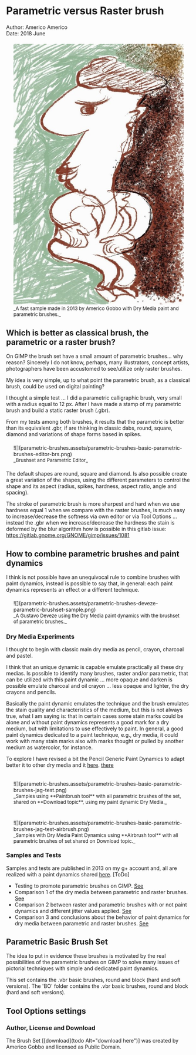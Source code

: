 # Parametric versus Raster brush
Author: Americo Americo</br>Date: 2018 June

<div style="margin:20px"><img src="parametric-brushes.assets/parametric-brushes-personaggio-bizarro_noises-brushes-with-my-generic-pencil-dyna.jpg" ></img>
<div style="font-size:small">_A fast sample made in 2013 by Americo Gobbo with Dry Media paint and parametric brushes._</div></div>

## Which is better as classical brush, the parametric or a raster brush?

On GIMP the brush set have a small amount of parametric brushes… why reason? Sincerely I do not know, perhaps, many illustrators, concept artists, photographers have been accustomed to see/utilize only raster brushes.

My idea is very simple, up to what point the parametric brush, as a classical brush, could be used on digital painting?

I thought a simple test … I did a parametric calligraphic brush, very small with a radius equal to 12 px. After I have made a stamp of my parametric brush and build a static raster brush (.gbr).

From my tests among both brushes, it results that the parametric is better than its equivalent .gbr, if are thinking in classic dabs, round, square, diamond and variations of shape forms based in spikes.
<div style="margin:20px;">
![](parametric-brushes.assets/parametric-brushes-basic-parametric-brushes-editor-brs.png)
<div style="font-size:small;">_Brushset and Parametric Editor_</div></div>

The default shapes are round, square and diamond. Is also possible create a great variation of the shapes, using the different parameters to control the shape and its aspect (radius, spikes, hardness, aspect ratio, angle and spacing).

The stroke of parametric brush is more sharpest and hard when we use hardness equal 1 when we compare with the raster brushes, is much easy to increase/decrease the softness via own editor or via Tool Options … instead the .gbr when we increase/decrease the hardness the stain is deformed by the blur algorithm how is possible in this gitlab issue: https://gitlab.gnome.org/GNOME/gimp/issues/1081

## How to combine parametric brushes and paint dynamics
I think is not possible have an unequivocal rule to combine brushes with paint dynamics, instead is possible to say that, in general: each paint dynamics represents an effect or a different technique.

<div style="margin:20px">
![](parametric-brushes.assets/parametric-brushes-deveze-parametric-brushset-sample.png)
<div style="font-size:small">_A Gustavo Deveze using the Dry Media paint dynamics with the brushset of parametric brushes._</div></div>

### Dry Media Experiments
I thought to begin with classic main dry media as pencil, crayon, charcoal and pastel.

I think that an unique dynamic is capable emulate practically all these dry medias. Is possible to identify many brushes, raster and/or parametric, that can be utilized with this paint dynamic … more opaque and darken is possible emulate charcoal and oil crayon … less opaque and lighter, the dry crayons and pencils.

Basically the paint dynamic emulates the technique and the brush emulates the stain quality and characteristics of the medium, but this is not always true, what I am saying is: that in certain cases some stain marks could be alone and without paint dynamics represents a good mark for a dry medium, but with limitations to use effectively to paint. In general, a good paint dynamics dedicated to a paint technique, e.g., dry media, it could work with many stain marks also with marks thought or pulled by another medium as watercolor, for instance.

To explore I have revised a bit the Pencil Generic Paint Dynamics
to adapt better it to other dry media and it [here](./parametric-brushes.assets/Dry-Media.gdyn).
[there][8b871197]

  [8b871197]: parametric-brushes.assets/Dry-Media.gdyn "Prova"

<div style="float:left;margin:20px">
![](parametric-brushes.assets/parametric-brushes-basic-parametric-brushes-jag-test.png)<div style="font-size:small">_Samples using **Paintbrush tool** with all parametric brushes of the set, shared on **Download topic**, using my paint dynamic Dry Media._</div></div>

<div style="float:left;margin:20px">
![](parametric-brushes.assets/parametric-brushes-basic-parametric-brushes-jag-test-airbrush.png)
<div style="font-size:small">_Samples with Dry Media Paint Dynamics using **Airbrush tool** with all parametric brushes of set shared on Download topic._</div></div>

### Samples and Tests
Samples and tests are published in 2013 on my g+ account and, all are realized with a paint dynamics shared [here](). [ToDo]

* Testing to promote parametric brushes on GIMP. [See](https://plus.google.com/u/0/+AmericoGobbo/posts/PXvru8Rfumz)
* Comparison 1 of the dry media between parametric and raster brushes. [See](https://plus.google.com/+AmericoGobbo/posts/cLiZ6UZJ8w4)
* Comparison 2 between raster and parametric brushes with or not paint dynamics and different jitter values applied. [See](https://plus.google.com/+AmericoGobbo/posts/Jgv6q2o7Gee)
* Comparison 3 and conclusions about the behavior of paint dynamics for dry media  between parametric and raster brushes. [See](https://plus.google.com/+AmericoGobbo/posts/VHy2sNcteRK)

## Parametric Basic Brush Set
The idea to put in evidence these brushes is motivated by the real possibilities of the parametric brushes on GIMP to solve many issues of pictorial techniques with simple and dedicated paint dynamics.

This set contains the .vbr basic brushes, round and block (hard and soft versions). The 'BO' folder contains the .vbr basic brushes, round and block (hard and soft versions).

## Tool Options settings

### Author, License and Download
The Brush Set [[download](todo Alt="download here")] was created by Americo Gobbo and licensed as Public Domain.
